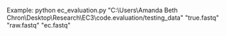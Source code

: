 Example: python ec_evaluation.py "C:\Users\Amanda Beth Chron\Desktop\Research\EC3\code.evaluation/testing_data" "true.fastq" "raw.fastq" "ec.fastq"

